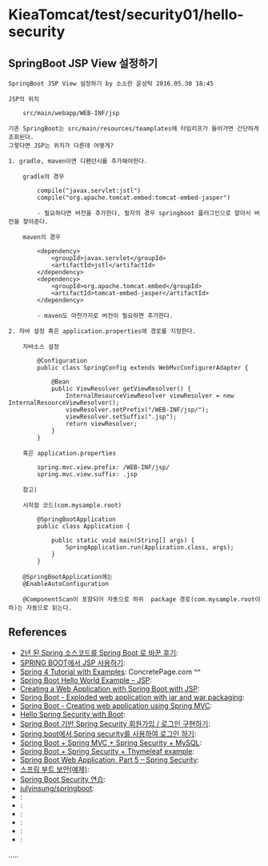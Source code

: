 KieaTomcat/test/security01/hello-security
=========================================

SpringBoot JSP View 설정하기
----------------------------
```
SpringBoot JSP View 설정하기 by 소소한 윤성탁 2016.05.30 18:45

JSP의 위치 

	src/main/webapp/WEB-INF/jsp

기존 SpringBoot는 src/main/resources/teamplates에 타임리프가 들어가면 간단하게 조회된다.
그렇다면 JSP는 위치가 다른데 어떻게?

1. gradle, maven이면 디펜던시를 추가해야한다.

	gradle의 경우

		compile("javax.servlet:jstl")
		compile("org.apache.tomcat.embed:tomcat-embed-jasper")

		- 필요하다면 버전을 추가한다, 필자의 경우 springboot 플러그인으로 알아서 버전을 찾아준다.

	maven의 경우

		<dependency>
			<groupId>javax.servlet</groupId>
			<artifactId>jstl</artifactId>
		</dependency>
		<dependency>
			<groupId>org.apache.tomcat.embed</groupId>
			<artifactId>tomcat-embed-jasper</artifactId>
		</dependency>

		- maven도 마찬가지로 버전이 필요하면 추가한다.

2. 자바 설정 혹은 application.properties에 경로를 지정한다.

	자바소스 설정
	
		@Configuration
		public class SpringConfig extends WebMvcConfigurerAdapter {

			@Bean
			public ViewResolver getViewResolver() {
				InternalResourceViewResolver viewResolver = new InternalResourceViewResolver();
				viewResolver.setPrefix("/WEB-INF/jsp/");
				viewResolver.setSuffix(".jsp");
				return viewResolver;
			}
		}

	혹은 application.properties

		spring.mvc.view.prefix: /WEB-INF/jsp/
		spring.mvc.view.suffix: .jsp

	참고)

	시작점 코드(com.mysample.root)

		@SpringBootApplication
		public class Application {

			public static void main(String[] args) {
				SpringApplication.run(Application.class, args);
			}
		}

	@SpringBootApplication에는 
	@EnableAutoConfiguration

	@ComponentScan이 포함되어 자동으로 하위  package 경로(com.mysample.root이하)는 자동으로 읽는다.

```




References
----------
- [2년 된 Spring 소스코드를 Spring Boot 로 바꾼 후기](https://limsungmook.github.io/2016/12/28/review-migration-legacy-to-boot/ "2년 된 Spring 소스코드를 Spring Boot 로 바꾼 후기"):
- [SPRING BOOT에서 JSP 사용하기](http://coding-slave.blogspot.com/2016/01/web-spring-spring-boot.html "SPRING BOOT에서 JSP 사용하기"):
- [Spring 4 Tutorial with Examples](https://www.concretepage.com/spring-4/ "Spring 4 Tutorial with Examples"): ConcretePage.com ^^
- [Spring Boot Hello World Example – JSP](https://www.mkyong.com/spring-boot/spring-boot-hello-world-example-jsp/ "Spring Boot Hello World Example – JSP"):
- [Creating a Web Application with Spring Boot with JSP](http://www.springboottutorial.com/creating-web-application-with-spring-boot "Creating a Web Application with Spring Boot with JSP"):
- [Spring Boot - Exploded web application with jar and war packaging](https://www.logicbig.com/tutorials/spring-framework/spring-boot/boot-exploded-war.html "Spring Boot - Exploded web application with jar and war packaging"):
- [Spring Boot - Creating web application using Spring MVC](https://www.boraji.com/spring-boot-creating-web-application-using-spring-mvc "Spring Boot - Creating web application using Spring MVC"):
- [Hello Spring Security with Boot](https://docs.spring.io/spring-security/site/docs/current/guides/html5/helloworld-boot.html "Hello Spring Security with Boot"):
- [Spring Boot 기반 Spring Security 회원가입 / 로그인 구현하기](https://xmfpes.github.io/spring/spring-security/ "Spring Boot 기반 Spring Security 회원가입 / 로그인 구현하기"):
- [Spring boot에서 Spring security를 사용하여 로그인 하기](https://wedul.site/170 "Spring boot에서 Spring security를 사용하여 로그인 하기"):
- [Spring Boot + Spring MVC + Spring Security + MySQL](https://medium.com/@gustavo.ponce.ch/spring-boot-spring-mvc-spring-security-mysql-a5d8545d837d "Spring Boot + Spring MVC + Spring Security + MySQL"):
- [Spring Boot + Spring Security + Thymeleaf example](http://www.mkyong.com/spring-boot/spring-boot-spring-security-thymeleaf-example/ "Spring Boot + Spring Security + Thymeleaf example"):
- [Spring Boot Web Application, Part 5 – Spring Security](https://springframework.guru/spring-boot-web-application-part-5-spring-security/ "Spring Boot Web Application, Part 5 – Spring Security"):
- [스프링 부트 보안(예제)](https://frontierdev.tistory.com/89 "스프링 부트 보안(예제)"):
- [Spring Boot Security 연습](http://julydaily.blogspot.com/2017/07/spring-boot-security.html "Spring Boot Security 연습"):
- [julyinsung/springboot](https://github.com/julyinsung/springboot "julyinsung/springboot"):
- []( ""):
- []( ""):
- []( ""):
- []( ""):
- []( ""):
- []( ""):



.....




